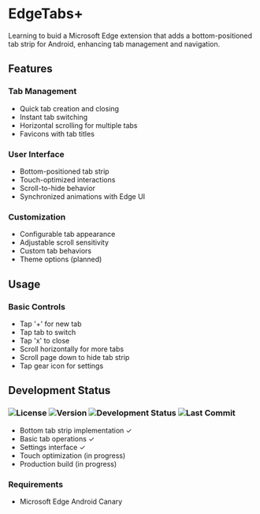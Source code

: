 # EdgeTabs+

Learning to buid a Microsoft Edge extension that adds a bottom-positioned tab strip for Android, enhancing tab management and navigation.

## Features

### Tab Management

- Quick tab creation and closing
- Instant tab switching
- Horizontal scrolling for multiple tabs
- Favicons with tab titles

### User Interface

- Bottom-positioned tab strip
- Touch-optimized interactions
- Scroll-to-hide behavior
- Synchronized animations with Edge UI

### Customization

- Configurable tab appearance
- Adjustable scroll sensitivity
- Custom tab behaviors
- Theme options (planned)

<!-- ## Installation

1. Download the latest release (.crx file)
2. Open Edge Android Canary
3. Enable Developer Mode in Edge settings
4. Go to Settings > Developer options > Extension Install by crx
5. Select the downloaded .crx file -->

## Usage

### Basic Controls

- Tap '+' for new tab
- Tap tab to switch
- Tap 'x' to close
- Scroll horizontally for more tabs
- Scroll page down to hide tab strip
- Tap gear icon for settings

## Development Status

### ![License](https://img.shields.io/github/license/Achyuth072/EdgeTabsPlus/main) ![Version](https://img.shields.io/badge/dynamic/json?url=https://raw.githubusercontent.com/Achyuth072/EdgeTabsPlus/main/manifest.json&label=version&query=$.version&color=blue) ![Development Status](https://img.shields.io/badge/status-beta-orange) ![Last Commit](https://img.shields.io/github/last-commit/Achyuth072/EdgeTabsPlus)

- Bottom tab strip implementation ✓
- Basic tab operations ✓
- Settings interface ✓
- Touch optimization (in progress)
- Production build (in progress)

### Requirements

- Microsoft Edge Android Canary
